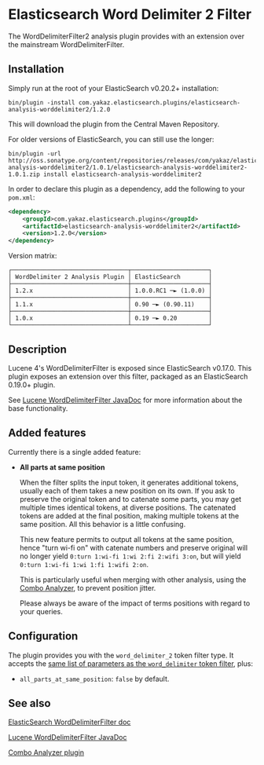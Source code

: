 Elasticsearch Word Delimiter 2 Filter
=====================================

The WordDelimiterFilter2 analysis plugin provides with an extension over the mainstream WordDelimiterFilter.

Installation
-----------

Simply run at the root of your ElasticSearch v0.20.2+ installation:

	bin/plugin -install com.yakaz.elasticsearch.plugins/elasticsearch-analysis-worddelimiter2/1.2.0

This will download the plugin from the Central Maven Repository.

For older versions of ElasticSearch, you can still use the longer:

	bin/plugin -url http://oss.sonatype.org/content/repositories/releases/com/yakaz/elasticsearch/plugins/elasticsearch-analysis-worddelimiter2/1.0.1/elasticsearch-analysis-worddelimiter2-1.0.1.zip install elasticsearch-analysis-worddelimiter2

In order to declare this plugin as a dependency, add the following to your `pom.xml`:

```xml
<dependency>
    <groupId>com.yakaz.elasticsearch.plugins</groupId>
    <artifactId>elasticsearch-analysis-worddelimiter2</artifactId>
    <version>1.2.0</version>
</dependency>
```

Version matrix:

	┌─────────────────────────────────┬──────────────────────┐
	│ WordDelimiter 2 Analysis Plugin │ ElasticSearch        │
	├─────────────────────────────────┼──────────────────────┤
	│ 1.2.x                           │ 1.0.0.RC1 ─► (1.0.0) │
	├─────────────────────────────────┼──────────────────────┤
	│ 1.1.x                           │ 0.90 ─► (0.90.11)    │
	├─────────────────────────────────┼──────────────────────┤
	│ 1.0.x                           │ 0.19 ─► 0.20         │
	└─────────────────────────────────┴──────────────────────┘

Description
-----------

Lucene 4's WordDelimiterFilter is exposed since ElasticSearch v0.17.0.
This plugin exposes an extension over this filter, packaged as an ElasticSearch 0.19.0+ plugin.

See [Lucene WordDelimiterFilter JavaDoc][WDFJavadoc] for more information about the base functionality.

Added features
--------------

Currently there is a single added feature:

* __All parts at same position__

  When the filter splits the input token, it generates additional tokens, usually each of them takes a new position on its own.
  If you ask to preserve the original token and to catenate some parts, you may get multiple times identical tokens, at diverse positions.
  The catenated tokens are added at the final position, making multiple tokens at the same position.
  All this behavior is a little confusing.

  This new feature permits to output all tokens at the same position, hence "turn wi-fi on" with catenate numbers and preserve original will no longer yield `0:turn 1:wi-fi 1:wi 2:fi 2:wifi 3:on`, but will yield `0:turn 1:wi-fi 1:wi 1:fi 1:wifi 2:on`.

  This is particularly useful when merging with other analysis, using the [Combo Analyzer][Combo], to prevent position jitter.

  Please always be aware of the impact of terms positions with regard to your queries.

Configuration
-------------

The plugin provides you with the `word_delimiter_2` token filter type.
It accepts the [same list of parameters as the `word_delimiter` token filter][WDFEsDoc], plus:

* `all_parts_at_same_position`: `false` by default.


See also
--------

[ElasticSearch WordDelimiterFilter doc][WDFEsDoc]

[Lucene WordDelimiterFilter JavaDoc][WDFJavadoc]

[Combo Analyzer plugin][Combo]



[WDFEsDoc]: http://www.elasticsearch.org/guide/reference/index-modules/analysis/word-delimiter-tokenfilter.html
    (ElasticSearch WordDelimiterFilter doc)

[WDFJavadoc]: http://lucene.apache.org/core/4_0_0/analyzers-common/org/apache/lucene/analysis/miscellaneous/WordDelimiterFilter.html
    (Lucene WordDelimiterFilter JavaDoc)

[Combo]: https://github.com/yakaz/elasticsearch-analysis-combo/
    (Combo Analyzer plugin)

